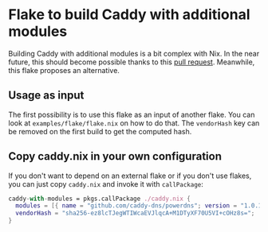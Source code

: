 # Flake to build Caddy with additional modules

Building Caddy with additional modules is a bit complex with Nix. In the near
future, this should become possible thanks to this [pull request][]. Meanwhile,
this flake proposes an alternative.

[pull request]: https://github.com/NixOS/nixpkgs/pull/317881 "caddy: add support for compiling with Caddy modules (plugins)"

## Usage as input

The first possibility is to use this flake as an input of another flake. You can
look at `examples/flake/flake.nix` on how to do that. The `vendorHash` key can be
removed on the first build to get the computed hash.

## Copy caddy.nix in your own configuration

If you don't want to depend on an external flake or if you don't use flakes, you
can just copy `caddy.nix` and invoke it with `callPackage`:

```nix
caddy-with-modules = pkgs.callPackage ./caddy.nix {
  modules = [{ name = "github.com/caddy-dns/powerdns"; version = "1.0.1"; }];
  vendorHash = "sha256-ez8lcTJegWTIWcaEVJlqcA+M1DTyXF70U5VI+cOHz8s=";
}
```
